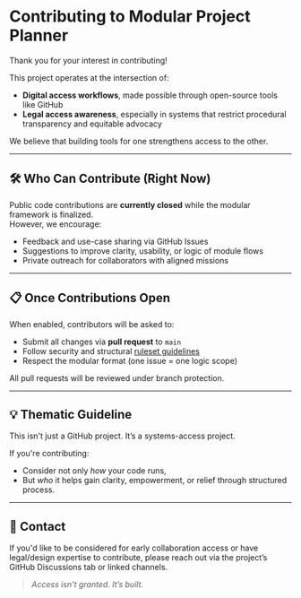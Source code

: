 # Contributing to Modular Project Planner

Thank you for your interest in contributing!

This project operates at the intersection of:
- **Digital access workflows**, made possible through open-source tools like GitHub
- **Legal access awareness**, especially in systems that restrict procedural transparency and equitable advocacy

We believe that building tools for one strengthens access to the other.

---

## 🛠️ Who Can Contribute (Right Now)

Public code contributions are **currently closed** while the modular framework is finalized.  
However, we encourage:
- Feedback and use-case sharing via GitHub Issues
- Suggestions to improve clarity, usability, or logic of module flows
- Private outreach for collaborators with aligned missions

---

## 📋 Once Contributions Open

When enabled, contributors will be asked to:
- Submit all changes via **pull request** to `main`
- Follow security and structural [ruleset guidelines](.github/rulesets/ProtectMainBranch.json)
- Respect the modular format (one issue = one logic scope)

All pull requests will be reviewed under branch protection.

---

## 💡 Thematic Guideline

This isn't just a GitHub project.
It’s a systems-access project.

If you're contributing:
- Consider not only _how_ your code runs,
- But _who_ it helps gain clarity, empowerment, or relief through structured process.

---

## 📮 Contact

If you'd like to be considered for early collaboration access or have legal/design expertise to contribute, please reach out via the project’s GitHub Discussions tab or linked channels.

> _Access isn’t granted. It’s built._